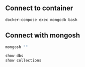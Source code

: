 ## Connect to container

```sh
docker-compose exec mongodb bash
```
## Connect with mongosh

```sh
mongosh ""
```

```sh
show dbs
show collections
```
